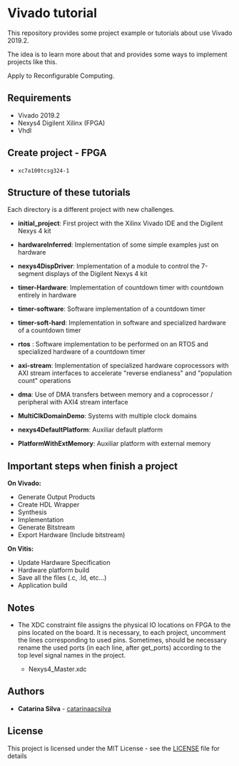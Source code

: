 # Vivado tutorial 

This repository provides some project example or tutorials about use Vivado 2019.2.

The idea is to learn more about that and provides some ways to implement projects like this.

Apply to Reconfigurable Computing.

## Requirements

- Vivado 2019.2
- Nexys4 Digilent Xilinx (FPGA)
- Vhdl

## Create project - FPGA

- `xc7a100tcsg324-1`

## Structure of these tutorials

Each directory is a different project with new challenges.

- **initial_project**: First project with the Xilinx Vivado IDE and the Digilent Nexys 4 kit
- **hardwareInferred**: Implementation of some simple examples just on hardware
- **nexys4DispDriver**: Implementation of a module to control the 7-segment displays of the Digilent Nexys 4 kit
- **timer-Hardware**: Implementation of countdown timer with countdown entirely in hardware
- **timer-software**: Software implementation of a countdown timer
- **timer-soft-hard**: Implementation in software and specialized hardware of a countdown timer
- **rtos** : Software implementation to be performed on an RTOS and specialized hardware of a countdown timer
- **axi-stream**: Implementation of specialized hardware coprocessors with AXI stream interfaces to accelerate "reverse endianess" and "population count" operations
- **dma**: Use of DMA transfers between memory and a coprocessor / peripheral with AXI4 stream interface
- **MultiClkDomainDemo**: Systems with multiple clock domains


- **nexys4DefaultPlatform**: Auxiliar default platform
- **PlatformWithExtMemory**: Auxiliar platform with external memory

## Important steps when finish a project

**On Vivado:**

- Generate Output Products
- Create HDL Wrapper
- Synthesis
- Implementation
- Generate Bitstream
- Export Hardware (Include bitstream)

**On Vitis:**

- Update Hardware Specification
- Hardware platform build
- Save all the files (.c, .ld, etc…)
- Application build

## Notes

- The XDC constraint file assigns the physical IO locations on FPGA to the pins located on the board. It is necessary, to each project, uncomment the lines corresponding to used pins. Sometimes, should be necessary rename the used ports (in each line, after get_ports) according to the top level signal names in the project.

    - Nexys4_Master.xdc

## Authors

* **Catarina Silva** - [catarinaacsilva](https://github.com/catarinaacsilva)

## License

This project is licensed under the MIT License - see the [LICENSE](LICENSE) file for details
